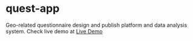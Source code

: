 # quest-app
Geo-related questionnaire design and publish platform and data analysis system.
Check live demo at [Live Demo](shepsword.xyz)
